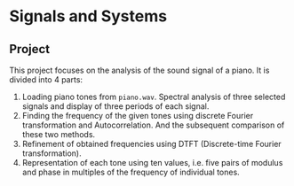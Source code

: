 # Signals and Systems

## Project

This project focuses on the analysis of the sound signal of a piano. It is divided into 4 parts:

1. Loading piano tones from ```piano.wav```. Spectral analysis of three selected signals and display of three periods of each signal.
2. Finding the frequency of the given tones using discrete Fourier transformation and Autocorrelation. And the subsequent comparison of these two methods.
3. Refinement of obtained frequencies using DTFT (Discrete-time Fourier transformation).
4. Representation of each tone using ten values, i.e. five pairs of modulus and phase in multiples of the frequency of individual tones.

